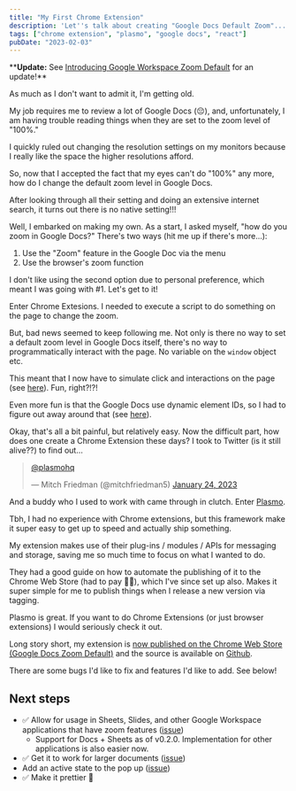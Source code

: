 ```yaml
---
title: "My First Chrome Extension"
description: 'Let''s talk about creating "Google Docs Default Zoom"...'
tags: ["chrome extension", "plasmo", "google docs", "react"]
pubDate: "2023-02-03"
---
```


\*\***Update:** See [Introducing Google Workspace Zoom Default](../03/introducing-google-workspace-zoom-default.md) for an update!\*\*

As much as I don't want to admit it, I'm getting old.

My job requires me to review a lot of Google Docs (😔), and, unfortunately, I am having trouble reading things when they are set to the zoom level of "100%."

I quickly ruled out changing the resolution settings on my monitors because I really like the space the higher resolutions afford.

So, now that I accepted the fact that my eyes can't do "100%" any more, how do I change the default zoom level in Google Docs.

After looking through all their setting and doing an extensive internet search, it turns out there is no native setting!!!

Well, I embarked on making my own. As a start, I asked myself, "how do you zoom in Google Docs?" There's two ways (hit me up if there's more...):

1. Use the "Zoom" feature in the Google Doc via the menu
2. Use the browser's zoom function

I don't like using the second option due to personal preference, which meant I was going with #1. Let's get to it!

Enter Chrome Extesions. I needed to execute a script to do something on the page to change the zoom.

But, bad news seemed to keep following me. Not only is there no way to set a default zoom level in Google Docs itself, there's no way to programmatically interact with the page. No variable on the `window` object etc.

This meant that I now have to simulate click and interactions on the page (see [here](https://github.com/vernak2539/chrome-extension-google-doc-default-zoom/blob/main/ui-helpers.ts#L6-L25)). Fun, right?!?!

Even more fun is that the Google Docs use dynamic element IDs, so I had to figure out away around that (see [here](https://github.com/vernak2539/chrome-extension-google-doc-default-zoom/blob/main/contents/index.ts#L32-L35)).

Okay, that's all a bit painful, but relatively easy. Now the difficult part, how does one create a Chrome Extension these days? I took to Twitter (is it still alive??) to find out...

<blockquote class="twitter-tweet"><p lang="qam" dir="ltr"><a href="https://twitter.com/plasmohq?ref_src=twsrc%5Etfw">@plasmohq</a></p>&mdash; Mitch Friedman (@mitchfriedman5) <a href="https://twitter.com/mitchfriedman5/status/1617959819595644930?ref_src=twsrc%5Etfw">January 24, 2023</a></blockquote> <script async src="https://platform.twitter.com/widgets.js" charset="utf-8"></script>

And a buddy who I used to work with came through in clutch. Enter [Plasmo](https://www.plasmo.com/).

Tbh, I had no experience with Chrome extensions, but this framework make it super easy to get up to speed and actually ship something.

My extension makes use of their plug-ins / modules / APIs for messaging and storage, saving me so much time to focus on what I wanted to do.

They had a good guide on how to automate the publishing of it to the Chrome Web Store (had to pay 😬💸), which I've since set up also. Makes it super simple for me to publish things when I release a new version via tagging.

Plasmo is great. If you want to do Chrome Extensions (or just browser extensions) I would seriously check it out.

Long story short, my extension is [now published on the Chrome Web Store (Google Docs Zoom Default)][webstore] and the source is available on [Github][github].

There are some bugs I'd like to fix and features I'd like to add. See below!

## Next steps

-   ✅ Allow for usage in Sheets, Slides, and other Google Workspace applications that have zoom features ([issue](https://github.com/vernak2539/chrome-extension-google-doc-default-zoom/issues/3))
    -   Support for Docs + Sheets as of v0.2.0. Implementation for other applications is also easier now.
-   ✅ Get it to work for larger documents ([issue](https://github.com/vernak2539/chrome-extension-google-doc-default-zoom/issues/1))
-   Add an active state to the pop up ([issue](https://github.com/vernak2539/chrome-extension-google-doc-default-zoom/issues/2))
-   ✅ Make it prettier 💅

[webstore]: https://chrome.google.com/webstore/detail/google-docs-zoom-default/nflkcdlimipkgbacnfnhfecjgmojhklo
[github]: https://github.com/vernak2539/chrome-extension-google-doc-default-zoom

